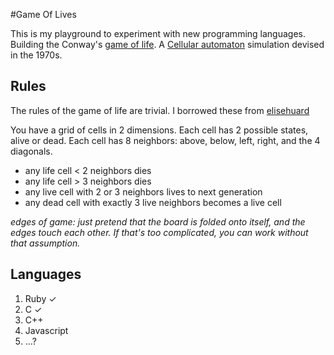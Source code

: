 #Game Of Lives

This is my playground to experiment with new programming languages. Building the Conway's [game of life](http://en.wikipedia.org/wiki/Conway's_Game_of_Life). A [Cellular automaton](http://en.wikipedia.org/wiki/Cellular_automaton) simulation devised in the 1970s. 

## Rules

The rules of the game of life are trivial. I borrowed these from [elisehuard](https://github.com/elisehuard/game_of_life)

You have a grid of cells in 2 dimensions. Each cell has 2 possible states, alive or dead. Each cell has 8 neighbors: above, below, left, right, and the 4 diagonals.

* any life cell < 2 neighbors dies
* any life cell > 3 neighbors dies
* any live cell with 2 or 3 neighbors lives to next generation
* any dead cell with exactly 3 live neighbors becomes a live cell

_edges of game: just pretend that the board is folded onto itself, and the edges touch each other. If that's too complicated, you can work without that assumption._

## Languages

1. Ruby &#x2713;
2. C &#x2713;
3. C++
4. Javascript
5. ...?